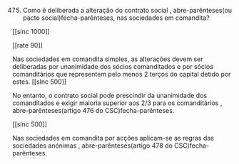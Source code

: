 475.  Como  é  deliberada  a  alteração  do  contrato  social  , abre-parênteses(ou  pacto  social)fecha-parênteses,  nas sociedades em comandita?

[[slnc 1000]]

[[rate 90]]

Nas  sociedades em comandita  simples,  as alterações devem  ser deliberadas  por unanimidade  dos  sócios comanditados  e  por  sócios comanditários  que  representem pelo  menos  2 terços  do  capital  detido  por  estes.
[[slnc 500]]

No  entanto,  o  contrato  social  pode prescindir  da unanimidade  dos comanditados  e exigir  maioria  superior  aos 2/3  para os comanditários  , abre-parênteses(artigo 476  do CSC)fecha-parênteses.

[[slnc 500]]

Nas  sociedades  em  comandita  por  acções  aplicam-se  as  regras  das  sociedades anónimas , abre-parênteses(artigo 478  do CSC)fecha-parênteses.
